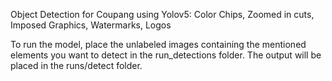 Object Detection for Coupang using Yolov5:
Color Chips, Zoomed in cuts, Imposed Graphics, Watermarks, Logos

To run the model, place the unlabeled images containing the mentioned elements you want to detect in the run_detections folder. The output will be placed in the runs/detect folder.

